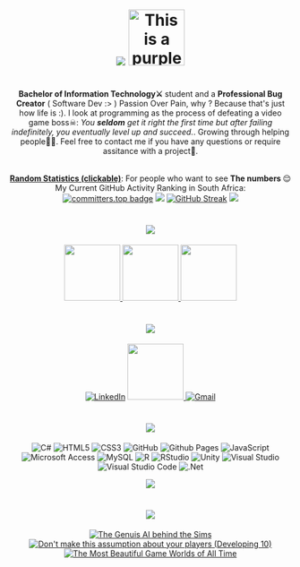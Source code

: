 <h1 align =center>
   <img src="https://see.fontimg.com/api/renderfont4/x3J88/eyJyIjoiZnMiLCJoIjo5OSwidyI6MTAwMCwiZnMiOjk5LCJmZ2MiOiIjQUEyM0RCIiwiYmdjIjoiI0ZGRkZGRiIsInQiOjF9/SGV5IFRoZXJlIEltIFRpbm8/magnific-chaos-personal-use-regular.png"> <img src="https://bengsfort.github.io/assets/pixel-art/MainCharacter_32x32_idle.gif" alt="This is a purple ninja" height=100px>
</h1>
<div align=center>

|   |
|-|
<b>Bachelor of Information Technology⚔</b> student and a <b>Professional Bug Creator</b> ( Software Dev :> )    Passion Over Pain, why ? Because that's just how life is :). I look at programming as the process of defeating a video game boss☠: <i>You <b>seldom</b> get it right the first time but after failing indefinitely, you eventually level up and succeed.</i>. Growing through helping people💪🏿. Feel free to contact me if you have any questions or require assitance with a project🦚.


|   |
|-|
<b><u>Random Statistics (clickable)</u></b>:
For people who want to see <b>The numbers </b>😌
My Current GitHub Activity Ranking in South Africa:<br>
[![committers.top badge](https://user-badge.committers.top/south_africa/PassionOverPain.svg)](https://user-badge.committers.top/south_africa/PassionOverPain)
![](https://github-readme-stats.vercel.app/api?username=PassionOverPain&theme=midnight-purple&hide_border=true&include_all_commits=false&count_private=true)
[![GitHub Streak](https://github-readme-streak-stats.herokuapp.com?user=PassionOverPain&theme=midnight-purple&hide_current_streak=true&hide_longest_streak=true)](https://git.io/streak-stats)
![](https://github-readme-stats.vercel.app/api/top-langs/?username=PassionOverPain&theme=midnight-purple&hide_border=true&include_all_commits=false&count_private=true&layout=compact)

<!-- Proudly created with GPRM ( https://gprm.itsvg.in ) -->
</div>

<div align=center>
   

<h1 align =center>
<img src="https://see.fontimg.com/api/renderfont4/x3J88/eyJyIjoiZnMiLCJoIjo5OSwidyI6MTAwMCwiZnMiOjk5LCJmZ2MiOiIjQUEyM0RCIiwiYmdjIjoiI0ZGRkZGRiIsInQiOjF9/U2ltcGxlIHdlYnNpdGUgcHJvamVjdHM6/magnific-chaos-personal-use-regular.png">
  </h1>
 
  <a href="https://passionoverpain.github.io/TheAtlasSix" title="The Atlas Six" >
  <img src="https://github.com/PassionOverPain/Tinotenda-Mhedziso/blob/main/Images/TheAtlasSix.jpg?raw=true" height=100px>
  </a>
  
   <a href="https://passionoverpain.github.io/SeventhFloorMedia" title="Seventh Floor Media" >
  <img src="https://github.com/PassionOverPain/Tinotenda-Mhedziso/blob/main/Images/SeventhFloorMedia.webp?raw=true"height=100px>
  </a>
  
   <a href="https://passionoverpain.github.io/TheLearningCurve/" title="The Learning Curve" >
  <img src="https://github.com/PassionOverPain/Tinotenda-Mhedziso/blob/main/Images/TheLearningCurve.webp?raw=true"height=100px>
  </a>
  
<h1 align =center>
<img src="https://see.fontimg.com/api/renderfont4/x3J88/eyJyIjoiZnMiLCJoIjo5OSwidyI6MTAwMCwiZnMiOjk5LCJmZ2MiOiIjQUEyM0RCIiwiYmdjIjoiI0ZGRkZGRiIsInQiOjF9/U29jaWFsIFBhZ2Vz/magnific-chaos-personal-use-regular.png">
  </h1>

     
[![LinkedIn](https://img.shields.io/badge/linkedin-%230077B5.svg?style=for-the-badge&logo=linkedin&logoColor=white)](https://www.linkedin.com/in/tinotenda-mhedziso/)
<a href="https://passionoverpain.github.io/Tinotenda-Mhedziso/" title="My portfolio website">
  <img src="https://github.com/PassionOverPain/Tinotenda-Mhedziso/blob/main/Images/cat.gif?raw=true" height=100px >
  </a>
[![Gmail](https://img.shields.io/badge/Gmail-D14836?style=for-the-badge&logo=gmail&logoColor=white)](mailto:tinomhedziso@gmail.com)


<h1 align =center>
<img src="https://see.fontimg.com/api/renderfont4/x3J88/eyJyIjoiZnMiLCJoIjo5OSwidyI6MTAwMCwiZnMiOjk5LCJmZ2MiOiIjQUEyM0RCIiwiYmdjIjoiI0ZGRkZGRiIsInQiOjF9/TXkgVGVjaCBTdGFjaw/magnific-chaos-personal-use-regular.png">
  </h1>
  
![C#](https://img.shields.io/badge/c%23-%23239120.svg?style=for-the-badge&logo=csharp&logoColor=white)
![HTML5](https://img.shields.io/badge/html5-%23E34F26.svg?style=for-the-badge&logo=html5&logoColor=white)
![CSS3](https://img.shields.io/badge/css3-%231572B6.svg?style=for-the-badge&logo=css3&logoColor=white)
![GitHub](https://img.shields.io/badge/github-%23121011.svg?style=for-the-badge&logo=github&logoColor=white)
![Github Pages](https://img.shields.io/badge/github%20pages-121013?style=for-the-badge&logo=github&logoColor=white)
![JavaScript](https://img.shields.io/badge/javascript-%23323330.svg?style=for-the-badge&logo=javascript&logoColor=%23F7DF1E)
![Microsoft Access](https://img.shields.io/badge/Microsoft_Access-A4373A?style=for-the-badge&logo=microsoft-access&logoColor=white)
![MySQL](https://img.shields.io/badge/mysql-4479A1.svg?style=for-the-badge&logo=mysql&logoColor=white)
![R](https://img.shields.io/badge/r-%23276DC3.svg?style=for-the-badge&logo=r&logoColor=white)
![RStudio](https://img.shields.io/badge/RStudio-4285F4?style=for-the-badge&logo=rstudio&logoColor=white)
![Unity](https://img.shields.io/badge/unity-%23000000.svg?style=for-the-badge&logo=unity&logoColor=white)
![Visual Studio](https://img.shields.io/badge/Visual%20Studio-5C2D91.svg?style=for-the-badge&logo=visual-studio&logoColor=white)
![Visual Studio Code](https://img.shields.io/badge/Visual%20Studio%20Code-0078d7.svg?style=for-the-badge&logo=visual-studio-code&logoColor=white)
![.Net](https://img.shields.io/badge/.NET-5C2D91?style=for-the-badge&logo=.net&logoColor=white)

 
<img src="https://raw.githubusercontent.com/MicaelliMedeiros/micaellimedeiros/master/image/computer-illustration.png">


<h1 align =center>
<img src="https://see.fontimg.com/api/renderfont4/x3J88/eyJyIjoiZnMiLCJoIjo5OSwidyI6MTAwMCwiZnMiOjk5LCJmZ2MiOiIjQUEyM0RCIiwiYmdjIjoiI0ZGRkZGRiIsInQiOjF9/SW50ZXJlc3RpbmcgVGVjaCBUYWxrcw/magnific-chaos-personal-use-regular.png">
  </h1>

   
[![The Genuis AI behind the Sims](https://ytcards.demolab.com/?id=9gf2MT-IOsg&title=The+Genius+AI+Behind+The+Sims&lang=en&timestamp=1688076000&background_color=%230d1117&title_color=%23ffffff&stats_color=%23dedede&max_title_lines=1&width=250&border_radius=5&duration=1297 "The Genius AI Behind The Sims")](https://www.youtube.com/watch?v=9gf2MT-IOsg&ab_channel=GameMaker%27sToolkit)
[![Don't make this assumption about your players (Developing 10)](https://ytcards.demolab.com/?id=2G84mU3WPaE&title=Don't+make+this+assumption+about+your+players&lang=en&timestamp=1680472800&background_color=%230d1117&title_color=%23ffffff&stats_color=%23dedede&max_title_lines=1&width=250&border_radius=5&duration=1054 "Don't make this assumption about your players")](https://www.youtube.com/watch?v=2G84mU3WPaE&t=885s&ab_channel=GameMaker%27sToolkit)
[![The Most Beautiful Game Worlds of All Time](https://ytcards.demolab.com/?id=Q8_41m0Svvk&title=The+Most+Beautiful+Game+Worlds+of+All+Time&lang=en&timestamp=1699135200&background_color=%230d1117&title_color=%23ffffff&stats_color=%23dedede&max_title_lines=1&width=250&border_radius=5&duration=3563 "The Most Beautiful Game Worlds of All Time")](https://www.youtube.com/watch?v=Q8_41m0Svvk&t=29s&ab_channel=FranklyGaming)


</div>

